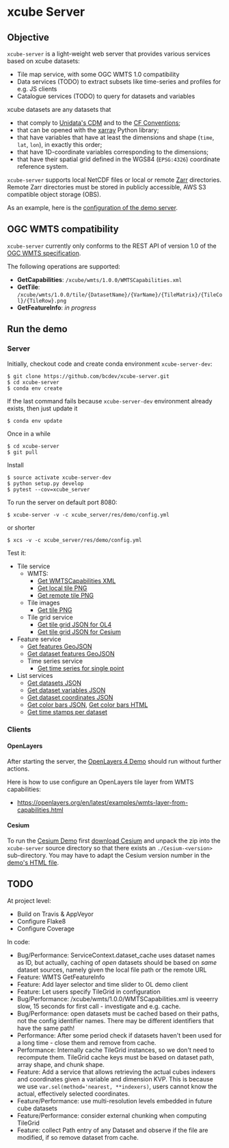 # xcube Server

## Objective

`xcube-server` is a light-weight web server that provides various services based on 
xcube datasets:

* Tile map service, with some OGC WMTS 1.0 compatibility 
* Data services (TODO) to extract subsets like time-series and profiles for e.g. JS clients 
* Catalogue services (TODO) to query for datasets and variables 

xcube datasets are any datasets that 

* that comply to [Unidata's CDM](https://www.unidata.ucar.edu/software/thredds/v4.3/netcdf-java/CDM/) and to the [CF Conventions](http://cfconventions.org/); 
* that can be opened with the [xarray](https://xarray.pydata.org/en/stable/) Python library;
* that have variables that have at least the dimensions and shape (`time`, `lat`, `lon`), in exactly this order; 
* that have 1D-coordinate variables corresponding to the dimensions;
* that have their spatial grid defined in the WGS84 (`EPSG:4326`) coordinate reference system.

`xcube-server` supports local NetCDF files or local or remote [Zarr](https://zarr.readthedocs.io/en/stable/) directories.
Remote Zarr directories must be stored in publicly accessible, AWS S3 compatible 
object storage (OBS).

As an example, here is the [configuration of the demo server](https://github.com/bcdev/xcube-server/blob/master/xcube_server/res/demo/config.yml).

## OGC WMTS compatibility

`xcube-server` currently only conforms to the REST API of version 1.0
of the [OGC WMTS specification](http://www.opengeospatial.org/standards/wmts). 

The following operations are supported:

* **GetCapabilities**: `/xcube/wmts/1.0.0/WMTSCapabilities.xml`
* **GetTile**: `/xcube/wmts/1.0.0/tile/{DatasetName}/{VarName}/{TileMatrix}/{TileCol}/{TileRow}.png`
* **GetFeatureInfo**: *in progress*
 

## Run the demo

### Server

Initially, checkout code and create conda environment `xcube-server-dev`:

    $ git clone https://github.com/bcdev/xcube-server.git
    $ cd xcube-server
    $ conda env create

If the last command fails because `xcube-server-dev` environment already exists, then just update it

    $ conda env update

Once in a while

    $ cd xcube-server
    $ git pull

Install

    $ source activate xcube-server-dev
    $ python setup.py develop
    $ pytest --cov=xcube_server

To run the server on default port 8080:

    $ xcube-server -v -c xcube_server/res/demo/config.yml

or shorter

    $ xcs -v -c xcube_server/res/demo/config.yml

Test it:

* Tile service
  * WMTS:
    * [Get WMTSCapabilities XML](http://localhost:8080/api/0.1.0.dev1/wmts/1.0.0/WMTSCapabilities.xml)
    * [Get local tile PNG](http://localhost:8080/api/0.1.0.dev1/wmts/1.0.0/tile/local/conc_chl/0/0/1.png)
    * [Get remote tile PNG](http://localhost:8080/api/0.1.0.dev1/wmts/1.0.0/tile/remote/conc_chl/0/0/1.png)
  * Tile images
    * [Get tile PNG](http://localhost:8080/api/0.1.0.dev1/tile/local/conc_chl/0/1/0.png)
  * Tile grid service
    * [Get tile grid JSON for OL4](http://localhost:8080/api/0.1.0.dev1/tilegrid/local/conc_chl/ol4)
    * [Get tile grid JSON for Cesium](http://localhost:8080/api/0.1.0.dev1/tilegrid/local/conc_chl/cesium)
* Feature service
    * [Get features GeoJSON](http://localhost:8080/api/0.1.0.dev1/features)
    * [Get dataset features GeoJSON](http://localhost:8080/api/0.1.0.dev1/features/local)
  * Time series service
    * [Get time series for single point](http://localhost:8080/api/0.1.0.dev1/ts/local/conc_chl/point?lat=51.4&lon=2.1&startDate=2017-01-15&endDate=2017-01-29)
* List services
    * [Get datasets JSON](http://localhost:8080/api/0.1.0.dev1/datasets)
    * [Get dataset variables JSON](http://localhost:8080/api/0.1.0.dev1/variables/local)
    * [Get dataset coordinates JSON](http://localhost:8080/api/0.1.0.dev1/coords/local/time)
    * [Get color bars JSON](http://localhost:8080/api/0.1.0.dev1/colorbars), 
      [Get color bars HTML](http://localhost:8080/api/0.1.0.dev1/colorbars.html)
    * [Get time stamps per dataset](http://localhost:8080/api/0.1.0.dev1/ts)


### Clients


#### OpenLayers

After starting the server, the [OpenLayers 4 Demo](http://localhost:8080/res/demo/index-ol4.html)
should run without further actions.

Here is how to use configure an OpenLayers tile layer from WMTS capabilities: 

* https://openlayers.org/en/latest/examples/wmts-layer-from-capabilities.html

#### Cesium

To run the [Cesium Demo](http://localhost:8080/res/demo/index-cesium.html) first
[download Cesium](https://cesiumjs.org/downloads/) and unpack the zip
into the `xcube-server` source directory so that there exists an 
`./Cesium-<version>` sub-directory. You may have to adapt the Cesium version number 
in the [demo's HTML file](https://github.com/bcdev/xcube-server/blob/master/xcube_server/res/demo/index-cesium.html).

## TODO

At project level:

* Build on Travis & AppVeyor
* Configure Flake8
* Configure Coverage

In code:

* Bug/Performance: ServiceContext.dataset_cache uses dataset names as ID, but actually, caching of *open* datasets 
  should be based on *same* dataset sources, namely given the local file path or the remote URL
* Feature: WMTS GetFeatureInfo
* Feature: Add layer selector and time slider to OL demo client
* Feature: Let users specify TileGrid in configuration
* Bug/Performance: /xcube/wmts/1.0.0/WMTSCapabilities.xml is veeerry slow,
  15 seconds for first call - investigate and e.g. cache.
* Bug/Performance: open datasets must be cached based on their paths, not the config identifier names.
  There may be different identifiers that have the same path!
* Performance: After some period check if datasets haven't been used for a long time - close them and remove from cache.
* Performance: Internally cache TileGrid instances, so we don't need to recompute them.
  TileGrid cache keys must be based on dataset path, array shape, and chunk shape.
* Feature: Add a service that allows retrieving the actual cubes indexers and coordinates given a
  variable and dimension KVP.
  This is because we use `var.sel(method='nearest, **indexers)`, users cannot know the actual,
  effectively selected coordinates.
* Feature/Performance: use multi-resolution levels embedded in future cube datasets
* Feature/Performance: consider external chunking when computing TileGrid
* Feature: collect Path entry of any Dataset and observe if the file are modified, if so remove dataset from cache.

